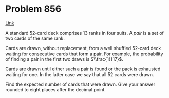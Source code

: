 # Problem 856

[Link](https://projecteuler.net/problem=856)

A standard 52-card deck comprises 13 ranks in four suits. A *pair* is a set of two cards of the same rank.

Cards are drawn, without replacement, from a well shuffled 52-card deck waiting for consecutive cards that form a pair. For example, the probability of finding a pair in the first two draws is $\\frac{1}{17}$.

Cards are drawn until either such a pair is found or the pack is exhausted waiting for one. In the latter case we say that all 52 cards were drawn.

Find the expected number of cards that were drawn. Give your answer rounded to eight places after the decimal point.
